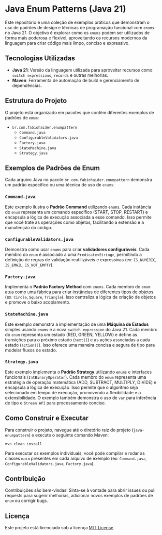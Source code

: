 # Java Enum Patterns (Java 21)

Este repositório é uma coleção de exemplos práticos que demonstram o uso de padrões de design e técnicas de programação funcional com `enums` no Java 21. O objetivo é explorar como os `enums` podem ser utilizados de forma mais poderosa e flexível, aproveitando os recursos modernos da linguagem para criar código mais limpo, conciso e expressivo.

## Tecnologias Utilizadas

*   **Java 21**: Versão da linguagem utilizada para aproveitar recursos como `switch expressions`, `records` e outras melhorias.
*   **Maven**: Ferramenta de automação de build e gerenciamento de dependências.

## Estrutura do Projeto

O projeto está organizado em pacotes que contêm diferentes exemplos de padrões de `enum`:

*   `br.com.fabiohaider.enumpattern`
    *   `Command.java`
    *   `ConfigurableValidators.java`
    *   `Factory.java`
    *   `StateMachine.java`
    *   `Strategy.java`

## Exemplos de Padrões de Enum

Cada arquivo Java no pacote `br.com.fabiohaider.enumpattern` demonstra um padrão específico ou uma técnica de uso de `enums`:

### `Command.java`

Este exemplo ilustra o **Padrão Command** utilizando `enums`. Cada instância do `enum` representa um comando específico (START, STOP, RESTART) e encapsula a lógica de execução associada a esse comando. Isso permite que você trate as operações como objetos, facilitando a extensão e a manutenção do código.

### `ConfigurableValidators.java`

Demonstra como usar `enums` para criar **validadores configuráveis**. Cada membro do `enum` é associado a uma `Predicate<String>`, permitindo a definição de regras de validação reutilizáveis e expressivas (ex: `IS_NUMERIC`, `IS_EMAIL`, `IS_NOT_EMPTY`).

### `Factory.java`

Implementa o **Padrão Factory Method** com `enums`. Cada membro do `enum` atua como uma fábrica para criar instâncias de diferentes tipos de objetos (ex: `Circle`, `Square`, `Triangle`). Isso centraliza a lógica de criação de objetos e promove o baixo acoplamento.

### `StateMachine.java`

Este exemplo demonstra a implementação de uma **Máquina de Estados** simples usando `enums` e a nova `switch expression` do Java 21. Cada membro do `enum` representa um estado (RED, GREEN, YELLOW) e define as transições para o próximo estado (`next()`) e as ações associadas a cada estado (`action()`). Isso oferece uma maneira concisa e segura de tipo para modelar fluxos de estado.

### `Strategy.java`

Este exemplo implementa o **Padrão Strategy** utilizando `enums` e interfaces funcionais (`IntBinaryOperator`). Cada membro do `enum` representa uma estratégia de operação matemática (ADD, SUBTRACT, MULTIPLY, DIVIDE) e encapsula a lógica de execução. Isso permite que o algoritmo seja selecionado em tempo de execução, promovendo a flexibilidade e a extensibilidade. O exemplo também demonstra o uso de `var` para inferência de tipo e `Stream API` para processamento conciso.


## Como Construir e Executar

Para construir o projeto, navegue até o diretório raiz do projeto (`java-enumpattern`) e execute o seguinte comando Maven:

```bash
mvn clean install
```

Para executar os exemplos individuais, você pode compilar e rodar as classes `main` presentes em cada arquivo de exemplo (ex: `Command.java`, `ConfigurableValidators.java`, `Factory.java`).

## Contribuição

Contribuições são bem-vindas! Sinta-se à vontade para abrir issues ou pull requests para sugerir melhorias, adicionar novos exemplos de padrões de `enum` ou corrigir bugs.

## Licença

Este projeto está licenciado sob a licença [MIT License](LICENSE).